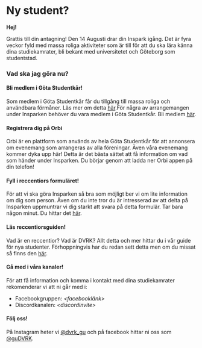 
# Ny student?

**Hej!**

Grattis till din antagning! Den 14 Augusti drar din Inspark igång. Det är fyra veckor fyld med massa roliga aktiviteter som är till för att du ska lära känna dina studiekamrater, bli bekant med universitetet och Göteborg som studentstad. 

### Vad ska jag göra nu? 

#### Bli medlem i Göta Studentkår!

Som medlem i Göta Studentkår får du tillgång till massa roliga och användbara förmåner. Läs mer om detta [här]().För några av arrangemangen under Insparken behöver du vara medlem i Göta Studentkår. Bli medlem [här](https://medlem.gotastudentkar.se/sv/).

#### Registrera dig på Orbi

Orbi är en plattform som används av hela Göta Studentkår för att annonsera om evenemang som arrangeras av alla föreningar. Även våra evenemang kommer dyka upp här! Detta är det bästa sättet att få information om vad som händer under Insparken. Du börjar genom att ladda ner Orbi appen på din telefon! 

#### Fyll i reccentiors formuläret!

För att vi ska göra Insparken så bra som möjligt ber vi om lite information om dig som person. Även om du inte tror du är intresserad av att delta på Insparken uppmuntrar vi dig starkt att svara på detta formulär. Tar bara någon minut. Du hittar det [här](https://dvet.se/committees/dvrk/form).

#### Läs reccentiorsguiden!

Vad är en reccentior? Vad är DVRK? Allt detta och mer hittar du i vår guide för nya studenter. Förhoppningvis har du redan sett detta men om du missat så finns den  [här](https://dvet.se/committees/dvrk/bachelor).

#### Gå med i våra kanaler!

För att få information och komma i kontakt med dina studiekamrater rekomenderar vi att ni går med i:
* Facebookgruppen: *\<facebooklänk>*
* Discordkanalen: *\<discordinvite>*

#### Följ oss!
På Instagram heter vi [@dvrk_gu](https://www.instagram.com/dvrk_gu/) och på facebook hittar ni oss som [@guDVRK](https://www.facebook.com/guDVRK).


<style>

</style>
